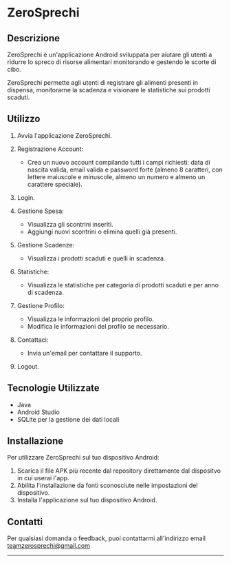 # ZeroSprechi
## Descrizione
ZeroSprechi è un'applicazione Android sviluppata per aiutare gli utenti a ridurre lo spreco di risorse alimentari monitorando e gestendo le scorte di cibo.

ZeroSprechi permette agli utenti di registrare gli alimenti presenti in dispensa, monitorarne la scadenza e visionare le statistiche sui prodotti scaduti.

## Utilizzo

1. Avvia l'applicazione ZeroSprechi.

2. Registrazione Account:

    - Crea un nuovo account compilando tutti i campi richiesti: data di nascita valida, email valida e password forte (almeno 8 caratteri, con lettere maiuscole e minuscole, almeno un numero 
      e almeno un carattere speciale).
     
3. Login.

4. Gestione Spesa:

    - Visualizza gli scontrini inseriti.
    - Aggiungi nuovi scontrini o elimina quelli già presenti.
      
5. Gestione Scadenze:

    - Visualizza i prodotti scaduti e quelli in scadenza.
      
6. Statistiche:

    - Visualizza le statistiche per categoria di prodotti scaduti e per anno di scadenza.
      
7. Gestione Profilo:

    - Visualizza le informazioni del proprio profilo.
    - Modifica le informazioni del profilo se necessario.
      
8. Contattaci:

    - Invia un'email per contattare il supporto.
      
9. Logout.


## Tecnologie Utilizzate

- Java
- Android Studio
- SQLite per la gestione dei dati locali

## Installazione

Per utilizzare ZeroSprechi sul tuo dispositivo Android:

1. Scarica il file APK più recente dal repository direttamente dal dispositvo in cui userai l'app.
2. Abilita l'installazione da fonti sconosciute nelle impostazioni del dispositivo.
3. Installa l'applicazione sul tuo dispositivo Android.

## Contatti

Per qualsiasi domanda o feedback, puoi contattarmi all'indirizzo email teamzerosprechi@gmail.com

---


